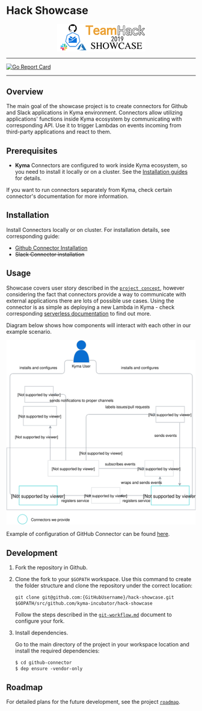 # Hack Showcase
<p align="center">
 <img src="logo.png" width="235">
</p>

---

[![Go Report Card](https://goreportcard.com/badge/github.com/kyma-incubator/hack-showcase)](https://goreportcard.com/report/github.com/kyma-incubator/hack-showcase)

---

## Overview

The main goal of the showcase project is to create connectors for Github and Slack applications in Kyma environment. Connectors allow utilizing applications' functions inside Kyma ecosystem by communicating with corresponding API. Use it to trigger Lambdas on events incoming from third-party applications and react to them.

## Prerequisites

* **Kyma**
Connectors are configured to work inside Kyma ecosystem, so you need to install it locally or on a cluster. See the [Installation guides](https://kyma-project.io/docs/root/kyma#installation-installation) for details.

If you want to run connectors separately from Kyma, check certain connector's documentation for more information.

## Installation

Install Connectors locally or on cluster. For installation details, see corresponding guide:

* [Github Connector Installation](/docs/github-connector/installation.md)
* ~~Slack Connector installation~~

## Usage

Showcase covers user story described in the [`project concept`](https://github.com/kyma-incubator/hack-showcase/blob/master/docs/concept.md#reacting-to-prissue-comments), however considering the fact that connectors provide a way to communicate with external applications there are lots of possible use cases. Using the connector is as simple as deploying a new Lambda in Kyma - check corresponding [serverless documentation](https://kyma-project.io/docs/components/serverless) to find out more.

Diagram below shows how components will interact with each other in our example scenario.

![Software architecture image](docs/flowdiagram.svg)

Example of configuration of GitHub Connector can be found [here](/docs/examples/demoscenario.md).

## Development
1. Fork the repository in Github.
2. Clone the fork to your `$GOPATH` workspace. Use this command to create the folder structure and clone the repository under the correct location:

    ```
    git clone git@github.com:{GitHubUsername}/hack-showcase.git $GOPATH/src/github.com/kyma-incubator/hack-showcase
    ```

    Follow the steps described in the [`git-workflow.md`](https://github.com/kyma-project/community/blob/master/contributing/03-git-workflow.md) document to configure your fork.

3. Install dependencies.

    Go to the main directory of the project in your workspace location and install the required dependencies:

    ```
    $ cd github-connector
    $ dep ensure -vendor-only
    ```

## Roadmap
For detailed plans for the future development, see the project [`roadmap`](/docs/roadmap.md).

